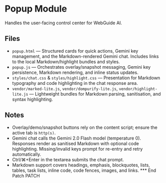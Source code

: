 # Popup Module

Handles the user-facing control center for WebGuide AI.

## Files
- `popup.html` — Structured cards for quick actions, Gemini key management, and the Markdown-rendered Gemini chat. Includes links to the local Markdown/highlight bundles and styles.
- `popup.js` — Orchestrates overlay/snapshot messaging, Gemini key persistence, Markdown rendering, and inline status updates.
- `styles/chat.css` & `styles/highlight.css` — Presentation for Markdown typography and code highlighting in the chat response area.
- `vendor/marked-lite.js`, `vendor/dompurify-lite.js`, `vendor/highlight-lite.js` — Lightweight bundles for Markdown parsing, sanitisation, and syntax highlighting.

## Notes
- Overlay/demo/snapshot buttons rely on the content script; ensure the active tab is `http(s)`.
- Gemini chat calls the Gemini 2.0 Flash model (temperature 0). Responses render as sanitised Markdown with optional code highlighting. Missing/invalid keys prompt for re-entry and retry automatically.
- Ctrl/⌘+Enter in the textarea submits the chat prompt.
- Markdown support covers headings, emphasis, blockquotes, lists, tables, task lists, inline code, code fences, images, and links.
*** End Patch
PATCH
